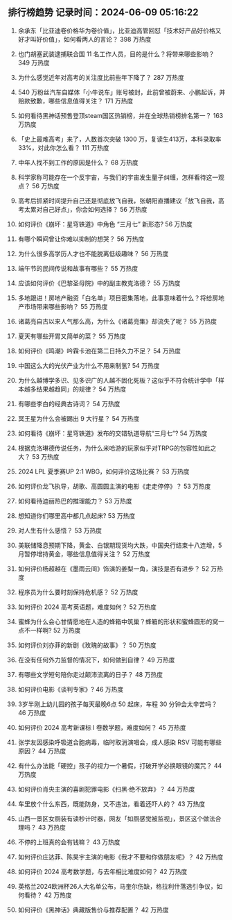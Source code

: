 
## 排行榜趋势 记录时间：2024-06-09 05:16:22
  
  1. 余承东「比亚迪卷价格华为卷价值」，比亚迪高管回怼「技术好产品好价格又好才叫好价值」，如何看两人的言论？ 398 万热度
    
  2. 也门胡塞武装逮捕联合国 11 名工作人员，目的是什么？将带来哪些影响？ 349 万热度
    
  3. 为什么感觉近年对高考的关注度比前些年下降了？ 287 万热度
    
  4. 540 万粉丝汽车自媒体「小牛说车」账号被封，此前曾被蔚来、小鹏起诉，并赔款致歉，哪些信息值得关注？ 171 万热度
    
  5. 如何看待黑神话预售登顶steam国区热销榜，并在全球热销榜排名第一？ 163 万热度
    
  6. 「史上最难高考」来了，人数首次突破 1300 万，复读生413万，本科录取率 33%，对此你怎么看？ 111 万热度
    
  7. 中年人找不到工作的原因是什么？ 68 万热度
    
  8. 科学家称可能存在一个反宇宙，与我们的宇宙发生量子纠缠，怎样看待这一观点？ 56 万热度
    
  9. 高考后抓紧时间提升自己还是彻底放飞自我，张朝阳直播建议「放飞自我，高考太累对自己好点」，你会如何选择？ 56 万热度
    
  10. 如何评价《崩坏：星穹铁道》中角色 “三月七” 新形态? 56 万热度
    
  11. 有哪个瞬间曾让你难以抑制的想哭？ 56 万热度
    
  12. 为什么很多高学历人才也不能脱离低级趣味？ 56 万热度
    
  13. 端午节的民间传说和故事有哪些？ 55 万热度
    
  14. 应该如何评价《巴黎圣母院》中的副主教克洛德？ 55 万热度
    
  15. 多地跟进！房地产融资「白名单」项目密集落地，此事意味着什么？将给房地产市场带来哪些影响？ 55 万热度
    
  16. 诸葛亮自古以来人气那么高，为什么《诸葛亮集》却流失了呢？ 55 万热度
    
  17. 夏天有哪些开胃又简单的菜？ 55 万热度
    
  18. 如何评价《鸣潮》吟霖卡池在第二日持久力不足？ 54 万热度
    
  19. 中国这么大的光伏产业为什么不用来制氢? 54 万热度
    
  20. 为什么越博学多识、见多识广的人越不固化死板？这似乎不符合统计学中「样本越多结果越趋同」的规律？ 54 万热度
    
  21. 有哪些李白的经典古诗词？ 54 万热度
    
  22. 冥王星为什么会被踢出 9 大行星？ 54 万热度
    
  23. 如何看待《崩坏：星穹铁道》发布的交错轨道导航“三月七”? 54 万热度
    
  24. 根据克洛琳德传说任务，为什么米哈游的玩家似乎对TRPG的包容性如此之大？ 53 万热度
    
  25. 2024 LPL 夏季赛UP 2:1 WBG，如何评价这场比赛？ 53 万热度
    
  26. 如何评价龙飞执导，胡歌、高圆圆主演的电影《走走停停》？ 53 万热度
    
  27. 如何看待迪丽热巴的推理能力？ 53 万热度
    
  28. 想知道你们哪里高中都几点起床? 53 万热度
    
  29. 对人生有什么感悟？ 53 万热度
    
  30. 美联储降息预期下降，黄金、白银期现货均大跌，中国央行结束十八连增，5月暂停增持黄金，哪些信息值得关注？ 52 万热度
    
  31. 如何评价杨超越在《墨雨云间》饰演的姜梨一角，演技是否有进步？ 52 万热度
    
  32. 程序员为什么要时刻保持危机感？ 52 万热度
    
  33. 如何评价 2024 高考英语题，难度如何？ 52 万热度
    
  34. 蜜蜂为什么会心甘情愿地在人造的蜂箱中筑巢？蜂箱的形状和蜜蜂圆形的窝一点不一样啊? 52 万热度
    
  35. 如何评价刘亦菲的新剧《玫瑰的故事》？ 50 万热度
    
  36. 在没有任何外力监督的情况下，如何做到自律？ 49 万热度
    
  37. 有哪些文学短句陪你走过颠沛流离的日子？ 48 万热度
    
  38. 如何评价电影《谈判专家》? 46 万热度
    
  39. 3岁半刚上幼儿园的孩子每天最晚6点 50 起床，车程 30 分钟会太辛苦吗？ 46 万热度
    
  40. 如何评价 2024 高考新课标 I 卷数学题，难度如何？ 45 万热度
    
  41. 张学友因感染呼吸道合胞病毒，临时取消演唱会，成人感染 RSV 可能有哪些原因？ 44 万热度
    
  42. 有什么办法能「硬控」孩子的视力一个暑假，打破开学必换眼镜的魔咒？ 44 万热度
    
  43. 如何评价肖央主演的喜剧犯罪电影《扫黑·绝不放弃》？ 44 万热度
    
  44. 车里放个什么东西，既能防身，又不违法，看着还吓人的？ 43 万热度
    
  45. 山西一景区女厕装有读秒计时器，网友「如厕感觉被监视」，景区这个做法合理吗？ 43 万热度
    
  46. 不停的上班真的会有钱嘛？ 43 万热度
    
  47. 如何评价庄达菲、陈昊宇主演的电影《我才不要和你做朋友呢》？ 42 万热度
    
  48. 如何评价 2024 高考数学题，与去年相比难度如何？ 42 万热度
    
  49. 英格兰2024欧洲杯26人大名单公布，马奎尔伤缺，格拉利什落选引争议，如何看待？ 42 万热度
    
  50. 如何评价《黑神话》典藏版售价与推荐配置？ 42 万热度
    